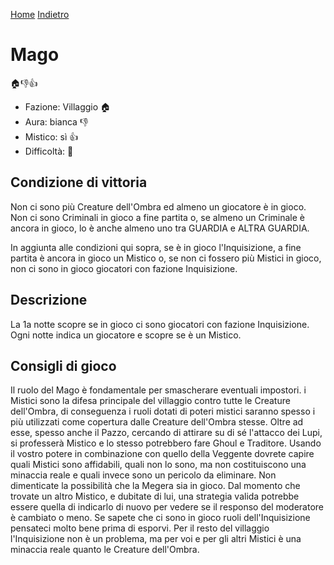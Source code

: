 [Home](/wherewolf-rules)
[Indietro](..)

# Mago

<span class='emoji'>🏠👎👍</span>

- Fazione: Villaggio <span class='emoji'>🏠</span>
- Aura: bianca <span class='emoji'>👎</span>
- Mistico: sì <span class='emoji'>👍</span>
- Difficoltà: <span class='emoji'>🌙</span>

## Condizione di vittoria

Non ci sono più Creature dell'Ombra ed almeno un giocatore è in gioco. Non ci sono Criminali in gioco a fine partita o, se almeno un Criminale è ancora in gioco, lo è anche almeno uno tra GUARDIA e ALTRA GUARDIA.

In aggiunta alle condizioni qui sopra, se è in gioco l'Inquisizione, a fine partita è ancora in gioco un Mistico o, se non ci fossero più Mistici in gioco, non ci sono in gioco giocatori con fazione Inquisizione.

## Descrizione

La 1a notte scopre se in gioco ci sono giocatori con fazione Inquisizione. Ogni notte indica un giocatore e scopre se è un Mistico.

## Consigli di gioco

Il ruolo del Mago è fondamentale per smascherare eventuali impostori. i Mistici sono la difesa principale del villaggio contro tutte le Creature dell'Ombra, di conseguenza i ruoli dotati di poteri mistici saranno spesso i più utilizzati come copertura dalle Creature dell'Ombra stesse. Oltre ad esse, spesso anche il Pazzo, cercando di attirare su di sé l'attacco dei Lupi, si professerà Mistico e lo stesso potrebbero fare Ghoul e Traditore. Usando il vostro potere in combinazione con quello della Veggente dovrete capire quali Mistici sono affidabili, quali non lo sono, ma non costituiscono una minaccia reale e quali invece sono un pericolo da eliminare. Non dimenticate la possibilità che la Megera sia in gioco. Dal momento che trovate un altro Mistico, e dubitate di lui, una strategia valida potrebbe essere quella di indicarlo di nuovo per vedere se il responso del moderatore è cambiato o meno. Se sapete che ci sono in gioco ruoli dell'Inquisizione pensateci molto bene prima di esporvi. Per il resto del villaggio l'Inquisizione non è un problema, ma per voi e per gli altri Mistici è una minaccia reale quanto le Creature dell'Ombra.

